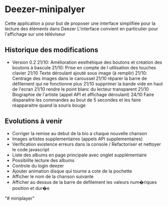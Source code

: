 # Deezer-minipalyer

Cette application a pour but de proposer une interface simplifiée pour la lecture des éléments dans Deezer
L'interface convient en particulier pour l'affichage sur une téléviseur

## Historique des modifications
* Version 0.2
21/10: Amélioration eesthétique des boutons et création des boutons à bascule
21/10: Prise en compte de l utilisation des touches clavier
21/10 Texte déroulant ajouté sous image (à remplir)
21/10: Centrage des images dans le caroussel
21/10 réparer la barre de défilement qui ne fonctionne plus
21/10 supprimer la bande vide en haut de l'ecran
21/10 rendre le point blanc du lecteur transparent
21/10 Biographie de l'artiste (appel API et affichage déroulant)
24/10 Faire disparaitre les commandes au bout de 5 secondes et les faire réapparaitre quand la souris bouge

## Evolutions à venir
* Corriger la remise au debut de la bio a chaque nouvelle chanson
* Images artistes supplementaires (appels API supplementaires)
* Verification existence erreurs dans la console / Refactoriser et nettoyer le code javascript
* Liste des albums en page principale avec onglet supplémentaire
* Possibilite lecture des albums
* Controle du login deezer
* Ajouter animation disque qui tourne a cote de la pochette
* Afficher le nom de la chanson suivante
* Afficher au dessus de la barre de defilement les valeurs num�riques position et dur�e


"# miniplayer" 
